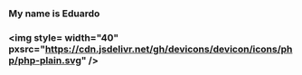 ### My name is Eduardo 
###  <img  style= width="40" pxsrc="https://cdn.jsdelivr.net/gh/devicons/devicon/icons/php/php-plain.svg" />
          
          
          


<!--
**Eduardo-Montanhani/Eduardo-Montanhani** is a ✨ _special_ ✨ repository because its `README.md` (this file) appears on your GitHub profile.

Here are some ideas to get you started:

- 🔭 I’m currently working on ...
- 🌱 I’m currently learning ...
- 👯 I’m looking to collaborate on ...
- 🤔 I’m looking for help with ...
- 💬 Ask me about ...
- 📫 How to reach me: ...
- 😄 Pronouns: ...
- ⚡ Fun fact: ...
-->
